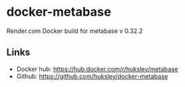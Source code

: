 # docker-metabase

Render.com Docker build for metabase v 0.32.2

## Links

  * Docker hub: https://hub.docker.com/r/huksley/metabase
  * Github: https://github.com/huksley/docker-metabase
